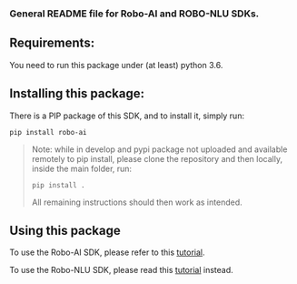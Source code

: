 ### General README file for Robo-AI and ROBO-NLU SDKs.

## Requirements:

You need to run this package under (at least) python 3.6.

## Installing this package:

There is a PIP package of this SDK, and to install it, simply run:

```cli
pip install robo-ai
```
>Note: while in develop and pypi package not uploaded and available remotely to pip install, please clone the repository and then locally, inside the main folder, run:
>```cli
>pip install .
>```
>All remaining instructions should then work as intended.

## Using this package

To use the Robo-AI SDK, please refer to this [tutorial](https://github.com/robo-ai/roboai-python-sdk/tree/robo_nlu/robo_sdk/robo_ai).

To use the Robo-NLU SDK, please read this [tutorial](https://github.com/robo-ai/roboai-python-sdk/tree/robo_nlu/robo_sdk/robo_nlu) instead.
